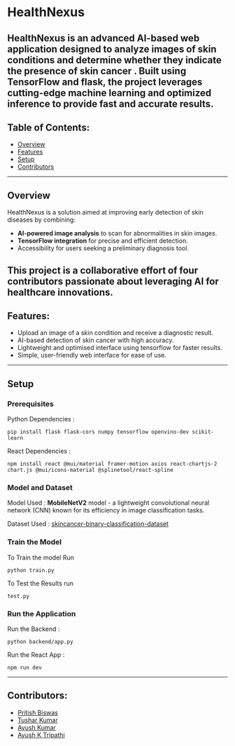 # HealthNexus

## **HealthNexus** is an advanced AI-based web application designed to analyze images of skin conditions and determine whether they indicate the presence of skin cancer . Built using TensorFlow and flask, the project leverages cutting-edge machine learning and optimized inference to provide fast and accurate results.

## Table of Contents:

- [Overview](#overview)
- [Features](#features)
- [Setup](#setup)
- [Contributors](#contributors)

---

## Overview

HealthNexus is a solution aimed at improving early detection of skin diseases by combining:

- **AI-powered image analysis** to scan for abnormalities in skin images.
- **TensorFlow integration** for precise and efficient detection.
- Accessibility for users seeking a preliminary diagnosis tool.

## This project is a collaborative effort of four contributors passionate about leveraging AI for healthcare innovations.

## Features:

- Upload an image of a skin condition and receive a diagnostic result.
- AI-based detection of skin cancer with high accuracy.
- Lightweight and optimised interface using tensorflow for faster results.
- Simple, user-friendly web interface for ease of use.

---

## Setup

### Prerequisites

Python Dependencies :

```
pip install flask flask-cors numpy tensorflow openvino-dev scikit-learn
```

React Dependencies :

```
npm install react @mui/material framer-motion axios react-chartjs-2 chart.js @mui/icons-material @splinetool/react-spline
```

### Model and Dataset

Model Used :
**MobileNetV2** model - a lightweight convolutional neural network (CNN) known for its efficiency in image classification tasks.

Dataset Used :
[skincancer-binary-classification-dataset](https://www.kaggle.com/datasets/kylegraupe/skin-cancer-binary-classification-dataset)

### Train the Model

To Train the model Run

```
python train.py
```

To Test the Results run

```
test.py
```

### Run the Application

Run the Backend :

```
python backend/app.py
```

Run the React App :

```
npm run dev
```

---

## Contributors:

- [Pritish Biswas](https://github.com/PritBlitz)
- [Tushar Kumar](https://github.com/kumartushar0605)
- [Ayush Kumar](https://github.com/ayushkumar1991)
- [Ayush K Tripathi](https://github.com/Alatus01)
